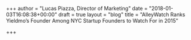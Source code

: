 +++
author = "Lucas Piazza, Director of Marketing"
date = "2018-01-03T16:08:38+00:00"
draft = true
layout = "blog"
title = "AlleyWatch Ranks Yieldmo’s Founder Among NYC Startup Founders to Watch For in 2015"

+++
